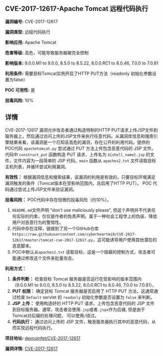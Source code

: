 ## CVE-2017-12617-Apache Tomcat 远程代码执行

**漏洞编号:** CVE-2017-12617

**漏洞类型:** 远程代码执行

**影响应用:** Apache Tomcat

**危害等级:** 高危，可能导致服务器被完全控制

**影响版本:** 9.0.0.M1 to 9.0.0, 8.5.0 to 8.5.22, 8.0.0.RC1 to 8.0.46, 7.0.0 to 7.0.81

**利用条件:** 需要目标Tomcat实例开启了HTTP PUT方法（readonly 初始化参数设置为false）

**POC 可用性:** 是

**投毒风险:** 10%

## 详情

CVE-2017-12617 漏洞允许攻击者通过构造特制的HTTP PUT请求上传JSP文件到服务器上，然后通过访问上传的JSP文件来执行任意代码。从漏洞库信息和搜索引擎结果来看，该漏洞是一个已知且高危的漏洞，存在公开的利用代码。提供的POC代码 `apachetomcat.py` 尝试通过 PUT 方法上传包含恶意代码的 JSP 文件。代码中 `construct_put` 函数构造 PUT 请求，上传名为 `${shell_name}.jsp` 的文件，文件内容为一段简单的 JSP 代码。`main` 函数从 `apaches2.txt` 文件读取目标主机列表，并循环尝试利用漏洞。 

**有效性：**
根据漏洞信息和搜索结果，该漏洞的利用是有效的，只要目标环境满足漏洞触发的条件（Tomcat版本在受影响范围内，且启用了HTTP PUT）。 POC 代码通过尝试上传JSP文件来验证漏洞。

**投毒风险：**
POC代码中存在轻微的投毒风险（约10%）。
1. `README.md`文件声明 "don't use maliciously please", 但这个声明并不代表任何实际的约束，仅仅是作者的免责声明，属于一种社会工程学上的伪装，降低用户对恶意行为的警惕性。
2. 代码中存在注释，链接到了另一个GitHub仓库 `https://raw.githubusercontent.com/cyberheartmi9/CVE-2017-12617/master/tomcat-cve-2017-12617.py`，这可能诱导用户使用其他潜在的恶意脚本。
3. POC中默认从`apaches2.txt` 读取目标，这是一个隐蔽的控制方式，攻击者可能通过修改这个文件来批量攻击。

**利用方式：**
1.  **条件判断：**  检查目标 Tomcat 服务器是否运行在受影响的版本范围内（9.0.0.M1 to 9.0.0, 8.5.0 to 8.5.22, 8.0.0.RC1 to 8.0.46, 7.0.0 to 7.0.81）。
2.  **PUT 权限：** 确定目标 Tomcat 服务器是否启用了 HTTP PUT 方法，这通常通过检查 `Default` servlet 的 `readonly` 初始化参数是否设置为 `false` 来判断。
3.  **JSP 上传：**  使用构造好的 HTTP PUT 请求，上传包含恶意代码的 JSP 文件到目标服务器。通常，攻击者会使用`.jsp`或者`.jspx`作为后缀, 但是由于Tomcat对后缀的处理问题， 可以使用`/`绕过。
4.  **代码执行：**  通过访问上传的 JSP 文件，触发服务器执行其中的恶意代码，从而实现远程代码执行。

**项目地址:** [devcoinfet/CVE-2017-12617](https://github.com/devcoinfet/CVE-2017-12617)

**漏洞详情:** [CVE-2017-12617](https://nvd.nist.gov/vuln/detail/CVE-2017-12617)